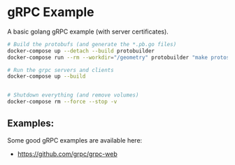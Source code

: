 # gRPC Example

A basic golang gRPC example (with server certificates).

```sh
# Build the protobufs (and generate the *.pb.go files)
docker-compose up --detach --build protobuilder
docker-compose run --rm --workdir="/geometry" protobuilder "make protos"

# Run the grpc servers and clients
docker-compose up --build


# Shutdown everything (and remove volumes)
docker-compose rm --force --stop -v
```

## Examples:
Some good gRPC examples are available here:
* https://github.com/grpc/grpc-web
